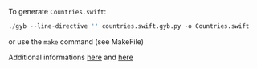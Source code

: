 To generate `Countries.swift`:  

```python
./gyb --line-directive '' countries.swift.gyb.py -o Countries.swift
```

or use the `make` command (see MakeFile)

Additional informations [here](https://github.com/jph00/gyb) and [here](https://nshipster.com/swift-gyb/)
